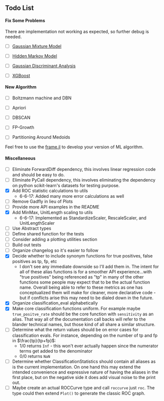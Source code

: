
## Todo List


#### Fix Some Problems

There are implementation not working as expected, so further debug is needed.

- [ ] [Gaussian Mixture Model](src/unsupervised_learning/gaussianMixtureModel.jl)
- [ ] [Hidden Markov Model](src/supervised_learning/hiddenMarkovModel.jl)
- [ ] [Gaussian Discriminant Analysis](src/supervised_learning/gaussianDiscriminantAnalysis.jl)
- [ ] [XGBoost](src/supervised_learning/xgboost.jl)


#### New Algorithm


- [ ] Boltzmann machine and DBN
- [ ] Apriori
- [ ] DBSCAN
- [ ] FP-Growth
- [ ] Partitioning Around Medoids


Feel free to use the [frame.jl](src/utils/frame.jl) to develop your version of ML algorithm.

#### Miscellaneous

- [ ] Eliminate ForwardDiff dependency, this involves linear regression code and should be easy to do.
- [ ] Eliminate PyCall dependency, this involves eliminating the dependency on python scikit-learn's datasets for testing purpose.
- [x] Add ROC statistic calculations to utils
  - 6-6-17: Added many more error calculations as well
- [ ] Remove Gadfly in lieu of Plots
- [ ] Provide more API examples in the README
- [x] Add MinMax, UnitLength scaling to utils
  - 6-6-17: Implemented as StandardizeScaler, RescaleScaler, and UnitLengthScaler
- [ ] Use Abstract types
- [ ] Define shared function for the tests
- [ ] Consider adding a plotting utilities section
- [ ] Build out tests
- [ ] Organize changelog so it's easier to follow
- [x] Decide whether to include synonym functions for true positives, false positives as tp, fp, etc
  - I don't see any immediate downside so I'll add them in. The intent for all of these alias functions is for a smoother API experience...with "true positives" being referenced as "tp" in many of the other functions some people may expect that to be the actual function name. Overall being able to refer to these metrics as one has conceptualized them will make for cleaner, more declarative code - but if conflicts arise this may need to be dialed down in the future.
- [x] Organize classification_eval alphabetically
- [x] Make core classification functions uniform. For example maybe `true_positve_rate` should be the core function with `sensitivity` as an alias. That way all of the documentation call backs will refer to the blander technical names, but those kind of all share a similar structure.
- [ ] Determine what the return values should be on error cases for classification evals. For instance, depending on the number of tp and fp in $\frac{tp}{tp+fp}$:
  - 1/0 returns `Inf` - this won't ever actually happen since the numerator terms get added to the denominator
  - 0/0 returns `NaN`
- [ ] Determine whether ClassificationStatistics should contain all aliases as is the current implementation. On one hand this may extend the intended convenience and expressive nature of having the aliases in the first place, but on the negative side it does add visual noise to the print out.
- [ ] Maybe create an actual ROCCurve type and call `roccurve` just `roc`. The type could then extend `Plot()` to generate the classic ROC graph.
